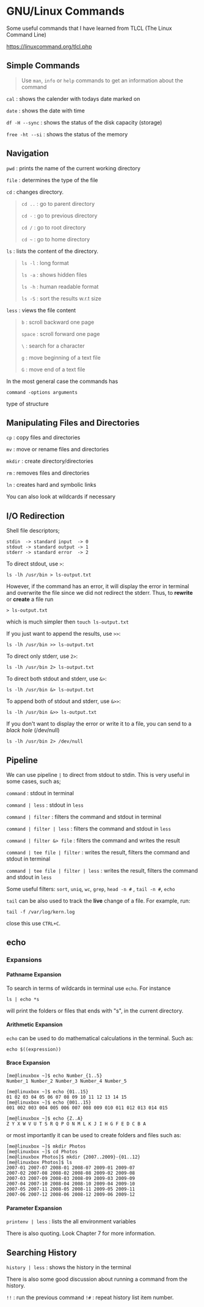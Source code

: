 # GNU/Linux Commands

Some useful commands that I have learned from TLCL (The Linux Command Line)

<https://linuxcommand.org/tlcl.php>

## Simple Commands

> Use `man`, `info` or `help` commands to get an information about the command

`cal` : shows the calender with todays date marked on

`date` : shows the date with time

`df -H --sync` : shows the status of the disk capacity (storage)

`free -ht --si` : shows the status of the memory

## Navigation

`pwd` : prints the name of the current working directory

`file` : determines the type of the file

`cd` : changes directory.
>`cd ..` : go to parent directory
>
>`cd -` : go to previous directory
>
>`cd /` : go to root directory
>
>`cd ~` : go to home directory

`ls` : lists the content of the directory.
>`ls -l` : long format
>
>`ls -a` : shows hidden files
>
>`ls -h` : human readable format
>
>`ls -S` : sort the results w.r.t size

`less` : views the file content
>`b` : scroll backward one page
>
>`space` : scroll forward one page
>
>`\` : search for a character
>
>`g` : move beginning of a text file
>
>`G` : move end of a text file

In the most general case the commands has

    command -options arguments
type of structure

## Manipulating Files and Directories

`cp` : copy files and directories

`mv` : move or rename files and directories

`mkdir` : create directory/directories

`rm` : removes files and directories

`ln` : creates hard and symbolic links

You can also look at wildcards if necessary

## I/O Redirection

Shell file descriptors;

    stdin  -> standard input  -> 0
    stdout -> standard output -> 1
    stderr -> standard error  -> 2

To direct stdout, use `>`:

    ls -lh /usr/bin > ls-output.txt

However, if the command has an error, it will display the error in terminal and overwrite the file since we did not redirect the stderr. Thus, to **rewrite** or **create** a file run

    > ls-output.txt
which is much simpler then `touch ls-output.txt`

If you just want to append the results, use `>>`:

    ls -lh /usr/bin >> ls-output.txt

To direct only stderr, use `2>`:

    ls -lh /usr/bin 2> ls-output.txt

To direct both stdout and stderr, use `&>`:

    ls -lh /usr/bin &> ls-output.txt

To append both of stdout and stderr, use `&>>`:

    ls -lh /usr/bin &>> ls-output.txt

If you don't want to display the error or write it to a file, you can send to a *black hole* (/dev/null)

    ls -lh /usr/bin 2> /dev/null

## Pipeline

We can use pipeline `|` to direct from stdout to stdin. This is very useful in some cases, such as;

`command` : stdout in terminal

`command | less` : stdout in `less`

`command | filter` : filters the command and stdout in terminal

`command | filter | less` : filters the command and stdout in `less`

`command | filter &> file` : filters the command and writes the result

`command | tee file | filter` : writes the result, filters the command and stdout in terminal

`command | tee file | filter | less` : writes the result, filters the command and stdout in `less`

Some useful filters: `sort`, `uniq`, `wc`, `grep`, `head -n #` , `tail -n #`, `echo`

`tail`  can be also used to track the **live** change of a file. For example, run:

    tail -f /var/log/kern.log

close this use `CTRL+C`.

## echo

### Expansions

#### Pathname Expansion

To search in terms of wildcards in terminal use `echo`. For instance

    ls | echo *s

will print the folders or files that ends with "s", in the current directory.

#### Arithmetic Expansion

`echo` can be used to do mathematical calculations in the terminal. Such as:

    echo $((expression))

#### Brace Expansion

    [me@linuxbox ~]$ echo Number_{1..5}
    Number_1 Number_2 Number_3 Number_4 Number_5

    [me@linuxbox ~]$ echo {01..15}
    01 02 03 04 05 06 07 08 09 10 11 12 13 14 15
    [me@linuxbox ~]$ echo {001..15}
    001 002 003 004 005 006 007 008 009 010 011 012 013 014 015

    [me@linuxbox ~]$ echo {Z..A}
    Z Y X W V U T S R Q P O N M L K J I H G F E D C B A

or most importantly it can be used to create folders and files such as:

    [me@linuxbox ~]$ mkdir Photos
    [me@linuxbox ~]$ cd Photos
    [me@linuxbox Photos]$ mkdir {2007..2009}-{01..12}
    [me@linuxbox Photos]$ ls
    2007-01 2007-07 2008-01 2008-07 2009-01 2009-07
    2007-02 2007-08 2008-02 2008-08 2009-02 2009-08
    2007-03 2007-09 2008-03 2008-09 2009-03 2009-09
    2007-04 2007-10 2008-04 2008-10 2009-04 2009-10
    2007-05 2007-11 2008-05 2008-11 2009-05 2009-11
    2007-06 2007-12 2008-06 2008-12 2009-06 2009-12

#### Parameter Expansion

`printenv | less` : lists the all environment variables

There is also quoting. Look Chapter 7 for more information.

## Searching History

`history | less` : shows the history in the terminal

There is also some good discussion about running a command from the history.

`!!` : run the previous command
`!#` : repeat history list item number.